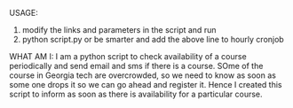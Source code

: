 USAGE:
1) modify the links and parameters in the script and run
2) python script.py
or be smarter and add the above line to hourly cronjob 

WHAT AM I:
I am a python script to check availability of a course periodically and send email and sms if there is a course.
SOme of the course in Georgia tech are overcrowded, so we need to know as soon as some one drops it so we can go ahead and register it. Hence I created this script to inform as soon as there is availability for a particular course.